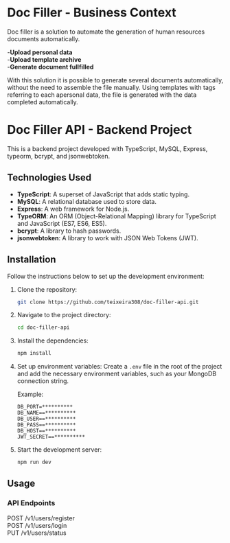 # Doc Filler - Business Context

Doc filler is a solution to automate the generation of human resources documents automatically.

-**Upload personal data** <br/>
-**Upload template archive**<br/>
-**Generate document fullfilled**<br/>

With this solution it is possible to generate several documents automatically, without the need to assemble the file manually. Using templates with tags referring to each apersonal data, the file is generated with the data completed automatically.

# Doc Filler API - Backend Project

This is a backend project developed with TypeScript, MySQL, Express, typeorm, bcrypt, and jsonwebtoken.

## Technologies Used

- **TypeScript**: A superset of JavaScript that adds static typing.
- **MySQL**: A relational database used to store data.
- **Express**: A web framework for Node.js.
- **TypeORM**: An ORM (Object-Relational Mapping) library for TypeScript and JavaScript (ES7, ES6, ES5).
- **bcrypt**: A library to hash passwords.
- **jsonwebtoken**: A library to work with JSON Web Tokens (JWT).

## Installation

Follow the instructions below to set up the development environment:

1. Clone the repository:
    ```bash
    git clone https://github.com/teixeira308/doc-filler-api.git
    ```

2. Navigate to the project directory:
    ```bash
    cd doc-filler-api
    ```

3. Install the dependencies:
    ```bash
    npm install
    ```

4. Set up environment variables:
    Create a `.env` file in the root of the project and add the necessary environment variables, such as your MongoDB connection string.

    Example:
    ```env
    DB_PORT=**********
    DB_NAME==**********
    DB_USER==**********
    DB_PASS==**********
    DB_HOST==**********
    JWT_SECRET==**********
    ```

5. Start the development server:
    ```bash
    npm run dev
    ```

## Usage

### API Endpoints

POST /v1/users/register <br/>
POST /v1/users/login <br/>
PUT /v1/users/status <br/>



